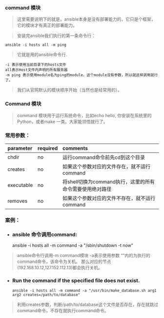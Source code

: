 ### command 模块
>这里需要说明下的就是，ansible本身是没有部署能力的，它只是个框架，它的模块才有真正的部署能力。

>安装完ansible我们执行的第一条命令行：

    ansible -i hosts all -m ping

>它就是用的ansible命令行.

    -i 表示使用当前目录下的hosts文件
    all表示Host文件内声明的所有服务器
    -m ping 表示使用module名为ping的module，这个module没有参数，所以就这样调用就行了。


>我们从官网默认的模块顺序开始（当然也是经常用的）。

### Command 模块

>command 模块用于运行系统命令，比如echo hello, 你安装在系统里的Python，或者make 一类。大家能领悟就行了。

### 常用参数：

|parameter|required|comments|
|:-|:-|:-|
|chdir|no|运行command命令前先cd到这个目录|
|creates|no|如果这个参数对应的文件存在，就不运行command|
|executable|no|将shell切换为command执行，这里的所有命令需要使用绝对路径|
|removes|no|如果这个参数对应的文件不存在，就不运行command|

### 案例：

- ### ansible 命令调用command:

    ansible -i hosts all -m command -a "/sbin/shutdown -t now"

>ansible命令行调用-m command模块 -a表示使用参数 “”内的为执行的command命令，该命令为关机。
>那么对应的节点(192.168.10.12,127.152.112.13)都会执行关机。

- ### Run the command if the specified file does not exist.
      ansible -i hosts all -m command -a "/usr/bin/make_database.sh arg1 arg2 creates=/path/to/database"

>利用creates参数，判断/path/to/database这个文件是否存在，存在就跳过command命令，不存在就执行command命令。
